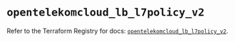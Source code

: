 # `opentelekomcloud_lb_l7policy_v2`

Refer to the Terraform Registry for docs: [`opentelekomcloud_lb_l7policy_v2`](https://registry.terraform.io/providers/opentelekomcloud/opentelekomcloud/1.36.15/docs/resources/lb_l7policy_v2).
